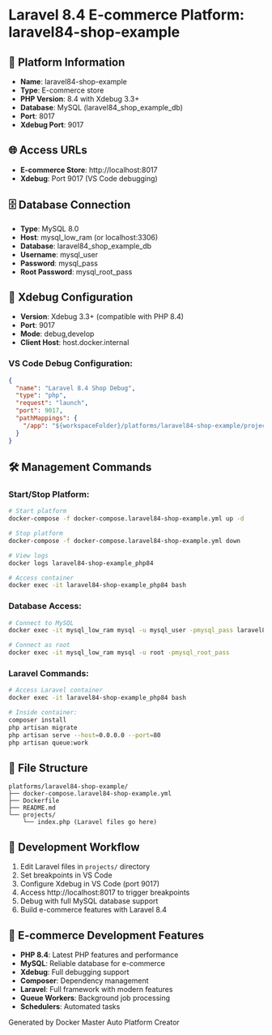 # Laravel 8.4 E-commerce Platform: laravel84-shop-example

## 🚀 Platform Information
- **Name**: laravel84-shop-example
- **Type**: E-commerce store
- **PHP Version**: 8.4 with Xdebug 3.3+
- **Database**: MySQL (laravel84_shop_example_db)
- **Port**: 8017
- **Xdebug Port**: 9017

## 🌐 Access URLs
- **E-commerce Store**: http://localhost:8017
- **Xdebug**: Port 9017 (VS Code debugging)

## 🗄️ Database Connection
- **Type**: MySQL 8.0
- **Host**: mysql_low_ram (or localhost:3306)
- **Database**: laravel84_shop_example_db
- **Username**: mysql_user
- **Password**: mysql_pass
- **Root Password**: mysql_root_pass

## 🐛 Xdebug Configuration
- **Version**: Xdebug 3.3+ (compatible with PHP 8.4)
- **Port**: 9017
- **Mode**: debug,develop
- **Client Host**: host.docker.internal

### VS Code Debug Configuration:
```json
{
  "name": "Laravel 8.4 Shop Debug",
  "type": "php",
  "request": "launch",
  "port": 9017,
  "pathMappings": {
    "/app": "${workspaceFolder}/platforms/laravel84-shop-example/projects"
  }
}
```

## 🛠️ Management Commands

### Start/Stop Platform:
```bash
# Start platform
docker-compose -f docker-compose.laravel84-shop-example.yml up -d

# Stop platform
docker-compose -f docker-compose.laravel84-shop-example.yml down

# View logs
docker logs laravel84-shop-example_php84

# Access container
docker exec -it laravel84-shop-example_php84 bash
```

### Database Access:
```bash
# Connect to MySQL
docker exec -it mysql_low_ram mysql -u mysql_user -pmysql_pass laravel84_shop_example_db

# Connect as root
docker exec -it mysql_low_ram mysql -u root -pmysql_root_pass
```

### Laravel Commands:
```bash
# Access Laravel container
docker exec -it laravel84-shop-example_php84 bash

# Inside container:
composer install
php artisan migrate
php artisan serve --host=0.0.0.0 --port=80
php artisan queue:work
```

## 📁 File Structure
```
platforms/laravel84-shop-example/
├── docker-compose.laravel84-shop-example.yml
├── Dockerfile
├── README.md
└── projects/
    └── index.php (Laravel files go here)
```

## 🔧 Development Workflow
1. Edit Laravel files in `projects/` directory
2. Set breakpoints in VS Code
3. Configure Xdebug in VS Code (port 9017)
4. Access http://localhost:8017 to trigger breakpoints
5. Debug with full MySQL database support
6. Build e-commerce features with Laravel 8.4

## 🛒 E-commerce Development Features
- **PHP 8.4**: Latest PHP features and performance
- **MySQL**: Reliable database for e-commerce
- **Xdebug**: Full debugging support
- **Composer**: Dependency management
- **Laravel**: Full framework with modern features
- **Queue Workers**: Background job processing
- **Schedulers**: Automated tasks

Generated by Docker Master Auto Platform Creator
